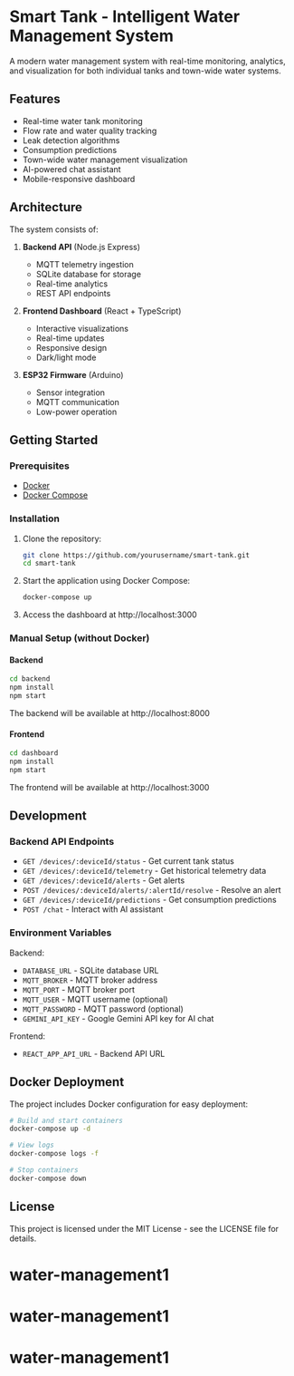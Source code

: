 # Smart Tank - Intelligent Water Management System

A modern water management system with real-time monitoring, analytics, and visualization for both individual tanks and town-wide water systems.

## Features

- Real-time water tank monitoring
- Flow rate and water quality tracking
- Leak detection algorithms
- Consumption predictions
- Town-wide water management visualization
- AI-powered chat assistant
- Mobile-responsive dashboard

## Architecture

The system consists of:

1. **Backend API** (Node.js Express)
   - MQTT telemetry ingestion
   - SQLite database for storage
   - Real-time analytics
   - REST API endpoints

2. **Frontend Dashboard** (React + TypeScript)
   - Interactive visualizations
   - Real-time updates
   - Responsive design
   - Dark/light mode

3. **ESP32 Firmware** (Arduino)
   - Sensor integration
   - MQTT communication
   - Low-power operation

## Getting Started

### Prerequisites

- [Docker](https://docs.docker.com/get-docker/)
- [Docker Compose](https://docs.docker.com/compose/install/)

### Installation

1. Clone the repository:
   ```bash
   git clone https://github.com/yourusername/smart-tank.git
   cd smart-tank
   ```

2. Start the application using Docker Compose:
   ```bash
   docker-compose up
   ```

3. Access the dashboard at http://localhost:3000

### Manual Setup (without Docker)

#### Backend

```bash
cd backend
npm install
npm start
```

The backend will be available at http://localhost:8000

#### Frontend

```bash
cd dashboard
npm install
npm start
```

The frontend will be available at http://localhost:3000

## Development

### Backend API Endpoints

- `GET /devices/:deviceId/status` - Get current tank status
- `GET /devices/:deviceId/telemetry` - Get historical telemetry data
- `GET /devices/:deviceId/alerts` - Get alerts
- `POST /devices/:deviceId/alerts/:alertId/resolve` - Resolve an alert
- `GET /devices/:deviceId/predictions` - Get consumption predictions
- `POST /chat` - Interact with AI assistant

### Environment Variables

Backend:
- `DATABASE_URL` - SQLite database URL
- `MQTT_BROKER` - MQTT broker address
- `MQTT_PORT` - MQTT broker port
- `MQTT_USER` - MQTT username (optional)
- `MQTT_PASSWORD` - MQTT password (optional)
- `GEMINI_API_KEY` - Google Gemini API key for AI chat

Frontend:
- `REACT_APP_API_URL` - Backend API URL

## Docker Deployment

The project includes Docker configuration for easy deployment:

```bash
# Build and start containers
docker-compose up -d

# View logs
docker-compose logs -f

# Stop containers
docker-compose down
```

## License

This project is licensed under the MIT License - see the LICENSE file for details.
# water-management1
# water-management1
# water-management1
